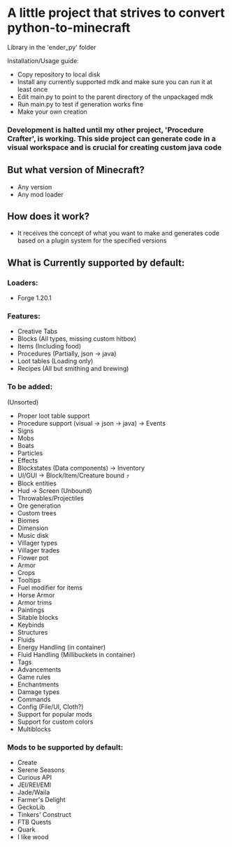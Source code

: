 # A little project that strives to convert python-to-minecraft

Library in the 'ender_py' folder

Installation/Usage guide:
- Copy repository to local disk
- Install any currently supported mdk and make sure you can run it at least once
- Edit main.py to point to the parent directory of the unpackaged mdk
- Run main.py to test if generation works fine
- Make your own creation

### Development is halted until my other project, 'Procedure Crafter', is working. This side project can generate code in a visual workspace and is crucial for creating custom java code

## But what version of Minecraft?

- Any version
- Any mod loader

## How does it work?

- It receives the concept of what you want to make and generates code based on a plugin system for the specified versions

## What is Currently supported by default:

### Loaders:

- Forge 1.20.1

### Features:

- Creative Tabs
- Blocks (All types, missing custom hitbox)
- Items (Including food)
- Procedures (Partially, json -> java)
- Loot tables (Loading only)
- Recipes (All but smithing and brewing)

### To be added:

(Unsorted)

- Proper loot table support
- Procedure support (visual -> json -> java) -> Events
- Signs
- Mobs
- Boats
- Particles
- Effects
- Blockstates (Data components) -> Inventory
- UI/GUI -> Block/Item/Creature bound ⤴
- Block entities
- Hud -> Screen (Unbound)
- Throwables/Projectiles
- Ore generation
- Custom trees
- Biomes
- Dimension
- Music disk
- Villager types
- Villager trades
- Flower pot
- Armor
- Crops
- Tooltips
- Fuel modifier for items
- Horse Armor
- Armor trims
- Paintings
- Sitable blocks
- Keybinds
- Structures
- Fluids
- Energy Handling (in container)
- Fluid Handling (Millibuckets in container)
- Tags
- Advancements
- Game rules
- Enchantments
- Damage types
- Commands
- Config (File/UI, Cloth?)
- Support for popular mods
- Support for custom colors
- Multiblocks

### Mods to be supported by default:

- Create
- Serene Seasons
- Curious API
- JEI/REI/EMI
- Jade/Waila
- Farmer's Delight
- GeckoLib
- Tinkers' Construct
- FTB Quests
- Quark
- I like wood
